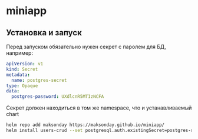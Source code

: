 # miniapp

## Установка и запуск

Перед запуском обязательно нужен секрет с паролем для БД, например:

```yaml
apiVersion: v1
kind: Secret
metadata:
  name: postgres-secret
type: Opaque
data:
  postgres-password: UXdlcnR5MTIzNCFA
```

Секрет должен находиться в том же namespace, что и устанавливаемый chart

```bash
helm repo add maksonday https://maksonday.github.io/miniapp/
helm install users-crud --set postgresql.auth.existingSecret=postgres-secret maksonday/users-crud -n minapp
```